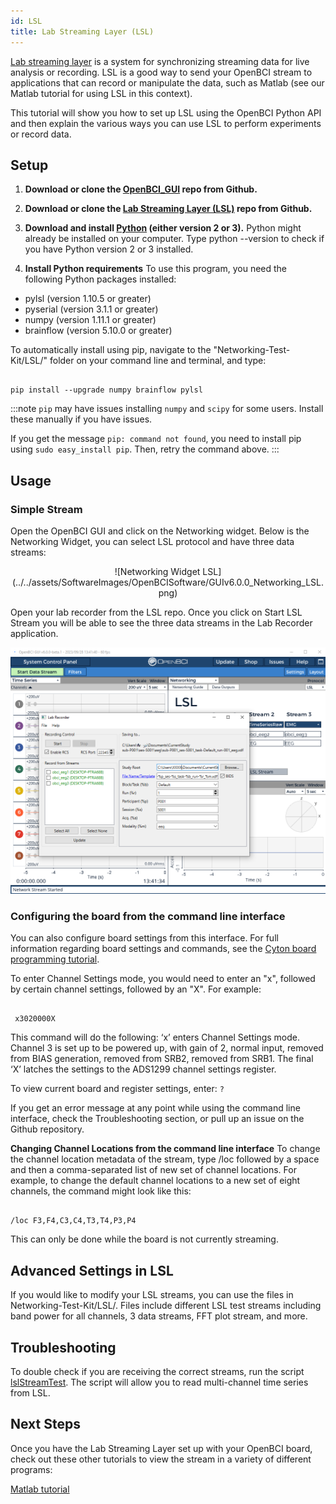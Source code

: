 ```yaml
---
id: LSL
title: Lab Streaming Layer (LSL)
---
```


[Lab streaming layer](https://github.com/sccn/labstreaminglayer) is a system for synchronizing streaming data for live analysis or recording. LSL is a good way to send your OpenBCI stream to applications that can record or manipulate the data, such as Matlab (see our Matlab tutorial for using LSL in this context).

This tutorial will show you how to set up LSL using the OpenBCI Python API and then explain the various ways you can use LSL to perform experiments or record data.

## Setup

1.  **Download or clone the [OpenBCI_GUI](https://github.com/OpenBCI/OpenBCI_GUI) repo from Github.**

2.  **Download or clone the [Lab Streaming Layer (LSL)](https://github.com/labstreaminglayer/App-LabRecorder) repo from Github.**

3.  **Download and install [Python](https://www.python.org/downloads/) (either version 2 or 3).**
    Python might already be installed on your computer. Type python --version to check if you have Python version 2 or 3 installed.
4.  **Install Python requirements**
    To use this program, you need the following Python packages installed:

- pylsl (version 1.10.5 or greater)
- pyserial (version 3.1.1 or greater)
- numpy (version 1.11.1 or greater)
- brainflow (version 5.10.0 or greater)

To automatically install using pip, navigate to the "Networking-Test-Kit/LSL/" folder on your command line and terminal, and type:

```

pip install --upgrade numpy brainflow pylsl

```

:::note
`pip` may have issues installing `numpy` and `scipy` for some users. Install these manually if you have issues.

If you get the message `pip: command not found`, you need to install pip using `sudo easy_install pip`. Then, retry the command above.
:::

## Usage

### Simple Stream

Open the OpenBCI GUI and click on the Networking widget. Below is the Networking Widget, you can select LSL protocol and have three data streams:

<div align="center">
    ![Networking Widget LSL](../../assets/SoftwareImages/OpenBCISoftware/GUIv6.0.0_Networking_LSL.png)
</div>

Open your lab recorder from the LSL repo. Once you click on Start LSL Stream you will be able to see the three data streams in the Lab Recorder application.

![Lab Recorder](../../assets/SoftwareImages/CompatibleThirdPartySoftwareImages/LabRecorder_Networking.png)

### Configuring the board from the command line interface

You can also configure board settings from this interface. For full information regarding board settings and commands, see the [Cyton board programming tutorial](Cyton/05-Cyton_Board_Programming_Tutorial.md).

To enter Channel Settings mode, you would need to enter an "x", followed by certain channel settings, followed by an "X". For example:

```

 x3020000X

```

This command will do the following: ‘x’ enters Channel Settings mode. Channel 3 is set up to be powered up, with gain of 2, normal input, removed from BIAS generation, removed from SRB2, removed from SRB1. The final ‘X’ latches the settings to the ADS1299 channel settings register.

To view current board and register settings, enter: `?`

If you get an error message at any point while using the command line interface, check the Troubleshooting section, or pull up an issue on the Github repository.

**Changing Channel Locations from the command line interface**
To change the channel location metadata of the stream, type /loc followed by a space and then a comma-separated list of new set of channel locations. For example, to change the default channel locations to a new set of eight channels, the command might look like this:

```

/loc F3,F4,C3,C4,T3,T4,P3,P4

```

This can only be done while the board is not currently streaming.

## Advanced Settings in LSL

If you would like to modify your LSL streams, you can use the files in Networking-Test-Kit/LSL/. Files include different LSL test streams including band power for all channels, 3 data streams, FFT plot stream, and more.

## Troubleshooting

To double check if you are receiving the correct streams, run the script [lslStreamTest](https://github.com/OpenBCI/OpenBCI_GUI/blob/master/Networking-Test-Kit/LSL/lslStreamTest.py). The script will allow you to read multi-channel time series from LSL.

## Next Steps

Once you have the Lab Streaming Layer set up with your OpenBCI board, check out these other tutorials to view the stream in a variety of different programs:

[Matlab tutorial](Software/CompatibleThirdPartySoftware/01-Matlab.md)
